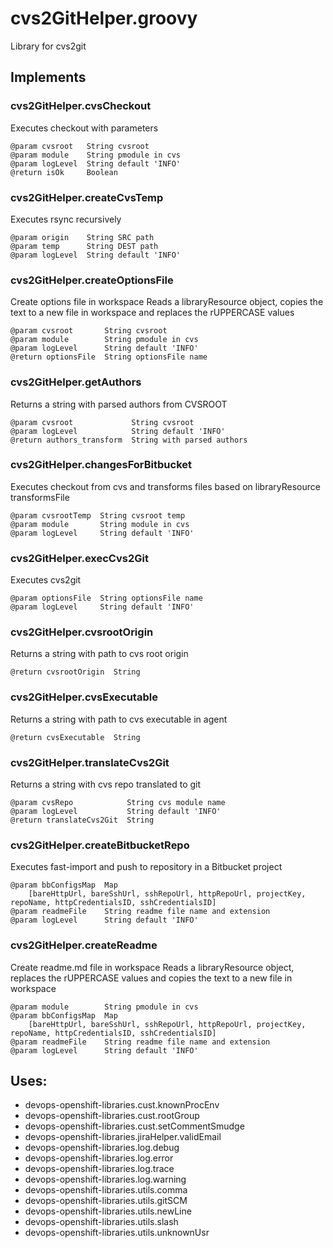 # cvs2GitHelper.groovy
   Library for cvs2git
  
## Implements
### cvs2GitHelper.cvsCheckout
   Executes checkout with parameters
  
    @param cvsroot   String cvsroot
    @param module    String pmodule in cvs
    @param logLevel  String default 'INFO'
    @return isOk     Boolean
  
### cvs2GitHelper.createCvsTemp
   Executes rsync recursively
  
    @param origin    String SRC path
    @param temp      String DEST path
    @param logLevel  String default 'INFO'
  
### cvs2GitHelper.createOptionsFile
   Create options file in workspace
   Reads a libraryResource object, copies the text to a new file in workspace and replaces the rUPPERCASE values
  
    @param cvsroot       String cvsroot
    @param module        String pmodule in cvs
    @param logLevel      String default 'INFO'
    @return optionsFile  String optionsFile name
  
### cvs2GitHelper.getAuthors
   Returns a string with parsed authors from CVSROOT
  
    @param cvsroot             String cvsroot
    @param logLevel            String default 'INFO'
    @return authors_transform  String with parsed authors
  
### cvs2GitHelper.changesForBitbucket
   Executes checkout from cvs and transforms files based on libraryResource transformsFile
  
    @param cvsrootTemp  String cvsroot temp
    @param module       String module in cvs
    @param logLevel     String default 'INFO'
  
### cvs2GitHelper.execCvs2Git
   Executes cvs2git
  
    @param optionsFile  String optionsFile name
    @param logLevel     String default 'INFO'
  
### cvs2GitHelper.cvsrootOrigin
   Returns a string with path to cvs root origin
  
    @return cvsrootOrigin  String
  
### cvs2GitHelper.cvsExecutable
   Returns a string with path to cvs executable in agent
  
    @return cvsExecutable  String
  
### cvs2GitHelper.translateCvs2Git
   Returns a string with cvs repo translated to git
  
    @param cvsRepo            String cvs module name
    @param logLevel           String default 'INFO'
    @return translateCvs2Git  String
  
### cvs2GitHelper.createBitbucketRepo
   Executes fast-import and push to repository in a Bitbucket project
  
    @param bbConfigsMap  Map
        [bareHttpUrl, bareSshUrl, sshRepoUrl, httpRepoUrl, projectKey, repoName, httpCredentialsID, sshCredentialsID]
    @param readmeFile    String readme file name and extension
    @param logLevel      String default 'INFO'
  
### cvs2GitHelper.createReadme
   Create readme.md file in workspace
   Reads a libraryResource object, replaces the rUPPERCASE values and copies the text to a new file in workspace
  
    @param module        String pmodule in cvs
    @param bbConfigsMap  Map
        [bareHttpUrl, bareSshUrl, sshRepoUrl, httpRepoUrl, projectKey, repoName, httpCredentialsID, sshCredentialsID]
    @param readmeFile    String readme file name and extension
    @param logLevel      String default 'INFO'
  
## Uses:
- devops-openshift-libraries.cust.knownProcEnv
- devops-openshift-libraries.cust.rootGroup
- devops-openshift-libraries.cust.setCommentSmudge
- devops-openshift-libraries.jiraHelper.validEmail
- devops-openshift-libraries.log.debug
- devops-openshift-libraries.log.error
- devops-openshift-libraries.log.trace
- devops-openshift-libraries.log.warning
- devops-openshift-libraries.utils.comma
- devops-openshift-libraries.utils.gitSCM
- devops-openshift-libraries.utils.newLine
- devops-openshift-libraries.utils.slash
- devops-openshift-libraries.utils.unknownUsr
